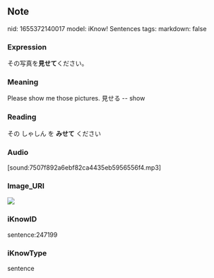 ## Note
nid: 1655372140017
model: iKnow! Sentences
tags: 
markdown: false

### Expression
その写真を<b>見せて</b>ください。

### Meaning
Please show me those pictures.
見せる -- show

### Reading
その しゃしん を <b>みせて</b> ください

### Audio
[sound:7507f892a6ebf82ca4435eb5956556f4.mp3]

### Image_URI
<img src="32c3e028ae554270e8da1e97f98f19a1.jpg">

### iKnowID
sentence:247199

### iKnowType
sentence
